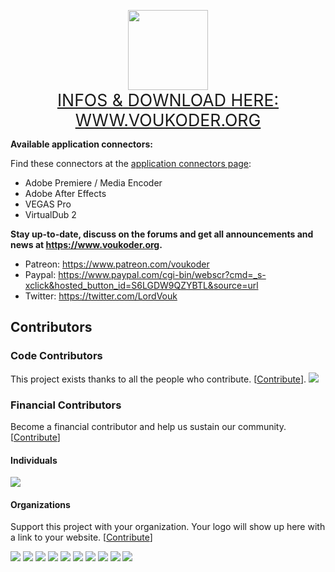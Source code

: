 <p align="center"><img src="https://www.voukoder.org/__resources/logo128.png" width="128" height="128">
<br><a href="https://www.voukoder.org" style="font-size:20pt;">INFOS & DOWNLOAD HERE: WWW.VOUKODER.ORG</a></p>

**Available application connectors:**

Find these connectors at the [application connectors page](https://github.com/Vouk/voukoder-connectors):
- Adobe Premiere / Media Encoder
- Adobe After Effects 
- VEGAS Pro
- VirtualDub 2

**Stay up-to-date, discuss on the forums and get all announcements and news at https://www.voukoder.org.**
- Patreon: https://www.patreon.com/voukoder
- Paypal: https://www.paypal.com/cgi-bin/webscr?cmd=_s-xclick&hosted_button_id=S6LGDW9QZYBTL&source=url
- Twitter: https://twitter.com/LordVouk

## Contributors

### Code Contributors

This project exists thanks to all the people who contribute. [[Contribute](CONTRIBUTING.md)].
<a href="https://github.com/Vouk/voukoder/graphs/contributors"><img src="https://opencollective.com/voukoder/contributors.svg?width=890&button=false" /></a>

### Financial Contributors

Become a financial contributor and help us sustain our community. [[Contribute](https://opencollective.com/voukoder/contribute)]

#### Individuals

<a href="https://opencollective.com/voukoder"><img src="https://opencollective.com/voukoder/individuals.svg?width=890"></a>

#### Organizations

Support this project with your organization. Your logo will show up here with a link to your website. [[Contribute](https://opencollective.com/voukoder/contribute)]

<a href="https://opencollective.com/voukoder/organization/0/website"><img src="https://opencollective.com/voukoder/organization/0/avatar.svg"></a>
<a href="https://opencollective.com/voukoder/organization/1/website"><img src="https://opencollective.com/voukoder/organization/1/avatar.svg"></a>
<a href="https://opencollective.com/voukoder/organization/2/website"><img src="https://opencollective.com/voukoder/organization/2/avatar.svg"></a>
<a href="https://opencollective.com/voukoder/organization/3/website"><img src="https://opencollective.com/voukoder/organization/3/avatar.svg"></a>
<a href="https://opencollective.com/voukoder/organization/4/website"><img src="https://opencollective.com/voukoder/organization/4/avatar.svg"></a>
<a href="https://opencollective.com/voukoder/organization/5/website"><img src="https://opencollective.com/voukoder/organization/5/avatar.svg"></a>
<a href="https://opencollective.com/voukoder/organization/6/website"><img src="https://opencollective.com/voukoder/organization/6/avatar.svg"></a>
<a href="https://opencollective.com/voukoder/organization/7/website"><img src="https://opencollective.com/voukoder/organization/7/avatar.svg"></a>
<a href="https://opencollective.com/voukoder/organization/8/website"><img src="https://opencollective.com/voukoder/organization/8/avatar.svg"></a>
<a href="https://opencollective.com/voukoder/organization/9/website"><img src="https://opencollective.com/voukoder/organization/9/avatar.svg"></a>
